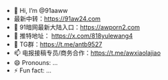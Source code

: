 - 👋 Hi, I’m @91aaww
- 最新中转：https://91aw24.com
- 👀 91暗网最新大陆入口：https://awporn2.com
- 🌱 推特地址： https://x.com/818yulewang4
- 💞️ TG群：https://t.me/antb9527
- 📫 电报接稿专员/商务合作：https://t.me/awxiaolajiao
- 😄 Pronouns: ...
- ⚡ Fun fact: ...

<!---
91aaww/91aaww is a ✨ special ✨ repository because its `README.md` (this file) appears on your GitHub profile.
You can click the Preview link to take a look at your changes.
--->
